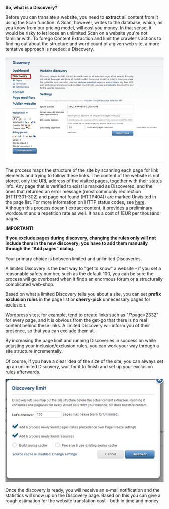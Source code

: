 **So, what is a Discovery?**

Before you can translate a website, you need to **extract** all content from it using the Scan function. A Scan, however, writes to the database, which, as you know from our pricing model, will cost you money. In that sense, it would be risky to let loose an unlimited Scan on a website you're not familiar with. To forego Content Extraction and limit the crawler's actions to finding out about the structure and word count of a given web site, a more tentative approach is needed: a Discovery.

![Run discovery](/img/discovery.png)

The process maps the structure of the site by scanning each page for link elements and trying to follow these links. The content of the website is not stored, only the URL address of the visited pages, together with their status info. Any page that is verified to exist is marked as Discovered, and the ones that returned an error message (most commonly redirection (HTTP301-302) and page not found (HTTP404)) are marked Unvisited in the page list. For more information on HTTP status codes, see [here](https://en.wikipedia.org/wiki/List_of_HTTP_status_codes). Although this process doesn't extract content, it provides a preliminary wordcount and a repetition rate as well. It has a cost of 1EUR per thousand pages.

**IMPORTANT!**

**If you exclude pages during discovery, changing the rules only will not include them in the new discovery; you have to add them manually through the "Add pages" dialog.**

Your primary choice is between limited and unlimited Discoveries.

A limited Discovery is the best way to "get to know" a website - if you set a reasonable safety number, such as the default 100, you can be sure the process will go overboard when it finds an enormous forum or a structurally complicated web-shop.

Based on what a limited Discovery tells you about a site, you can set **prefix exclusion rules** in the page list or **cherry-pick** unnecessary pages for exclusion.

Wordpress sites, for example, tend to create links such as "/?page=2332" for every page, and it is obvious from the get-go that there is no real content behind these links. A limited Discovery will inform you of their presence, so that you can exclude them at.

By increasing the page limit and running Discoveries in succession while adjusting your inclusion/exclusion rules, you can work your way through a site structure incrementally.

Of course, if you have a clear idea of the size of the site, you can always set up an unlimited Discovery, wait for it to finish and set up your exclusion rules afterwards.

![Discovery limit](/img/discovery-limit.png)

Once the discovery is ready, you will receive an e-mail notification and the statistics will show up on the Discovery page. Based on this you can give a rough estimation for the website translation cost - both in time and money.
